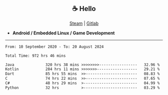 <h2 align="center"> ☕ Hello </h2>

<p align="center">
  <a href="https://steamcommunity.com/id/Niforances/">Steam</a> |
  <a href="https://gitlab.com/niforances">Gitlab</a>
</p>

 - **Android / Embedded Linux / Game Development**

------

<!--START_SECTION:waka-->

```txt
From: 10 September 2020 - To: 20 August 2024

Total Time: 972 hrs 46 mins

Java              320 hrs 38 mins >>>>>>>>-----------------   32.96 %
Kotlin            284 hrs 11 mins >>>>>>>------------------   29.21 %
Dart              85 hrs 55 mins  >>-----------------------   08.83 %
C                 74 hrs 22 mins  >>-----------------------   07.65 %
C#                48 hrs 29 mins  >------------------------   04.99 %
Python            32 hrs          >------------------------   03.29 %
```

<!--END_SECTION:waka-->
